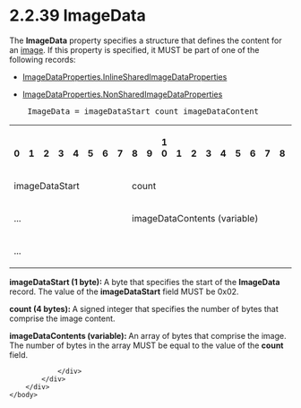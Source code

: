 <html dir="LTR" xmlns:mshelp="http://msdn.microsoft.com/mshelp" xmlns:ddue="http://ddue.schemas.microsoft.com/authoring/2003/5" xmlns:xlink="http://www.w3.org/1999/xlink" xmlns:tool="http://www.microsoft.com/tooltip">
    <head>
        <meta http-equiv="Content-Type" content="text/html; CHARSET=utf-8"></meta>
        <meta name="save" content="history"></meta>
        <title>2.2.39 ImageData</title>
        <xml>
            <mshelp:toctitle title="2.2.39 ImageData"></mshelp:toctitle>
            <mshelp:rltitle title="[MS-RPL]: ImageData"></mshelp:rltitle>
            <mshelp:keyword index="A" term="2a8aaaa7-3ccf-4f0a-93c6-d99c73ed40fe"></mshelp:keyword>
            <mshelp:attr name="DCSext.ContentType" value="open specification"></mshelp:attr>
            <mshelp:attr name="AssetID" value="2a8aaaa7-3ccf-4f0a-93c6-d99c73ed40fe"></mshelp:attr>
            <mshelp:attr name="TopicType" value="kbRef"></mshelp:attr>
            <mshelp:attr name="DCSext.Title" value="[MS-RPL]: ImageData" />
        </xml>
    </head>
    <body>
        <div id="header">
            <h1 class="heading">2.2.39 ImageData</h1>
        </div>
        <div id="mainSection">
            <div id="mainBody">
                <div id="allHistory" class="saveHistory"></div>
                <div id="sectionSection0" class="section" name="collapseableSection">
                    

<p>The <b>ImageData</b> property specifies a structure that
defines the content for an <a href="75ae48f7-746b-4b41-919c-6699fa28b3ef.htm#gt_d6b55d1e-aea6-4b7e-a23d-c0de845e0b50">image</a>.
If this property is specified, it MUST be part of one of the following records:</p>

<ul><li><p><span><span> 
</span></span><a href="1b93acb6-ccb8-494f-abe9-797e9d3ab199.htm">ImageDataProperties.InlineSharedImageDataProperties</a></p>

</li><li><p><span><span> 
</span></span><a href="cd824380-615e-4259-9193-320c0992eb47.htm">ImageDataProperties.NonSharedImageDataProperties</a>          
</p>

<div><pre> ImageData = imageDataStart count imageDataContent
</pre></div>

</li></ul><table>
 <tr>
  <th><p><br>0</p></th>
  <th><p><br>1</p></th>
  <th><p><br>2</p></th>
  <th><p><br>3</p></th>
  <th><p><br>4</p></th>
  <th><p><br>5</p></th>
  <th><p><br>6</p></th>
  <th><p><br>7</p></th>
  <th><p><br>8</p></th>
  <th><p><br>9</p></th>
  <th><p>1<br>0</p></th>
  <th><p><br>1</p></th>
  <th><p><br>2</p></th>
  <th><p><br>3</p></th>
  <th><p><br>4</p></th>
  <th><p><br>5</p></th>
  <th><p><br>6</p></th>
  <th><p><br>7</p></th>
  <th><p><br>8</p></th>
  <th><p><br>9</p></th>
  <th><p>2<br>0</p></th>
  <th><p><br>1</p></th>
  <th><p><br>2</p></th>
  <th><p><br>3</p></th>
  <th><p><br>4</p></th>
  <th><p><br>5</p></th>
  <th><p><br>6</p></th>
  <th><p><br>7</p></th>
  <th><p><br>8</p></th>
  <th><p><br>9</p></th>
  <th><p>3<br>0</p></th>
  <th><p><br>1</p></th>
 </tr>
 <tr>
  <td colspan="8">
  <p>imageDataStart</p>
  </td>
  <td colspan="24">
  <p>count</p>
  </td>
 </tr>
 <tr>
  <td colspan="8">
  <p>...</p>
  </td>
  <td colspan="24">
  <p>imageDataContents
  (variable)</p>
  </td>
 </tr>
 <tr>
  <td colspan="32">
  <p>...</p>
  </td>
 </tr>
</table>

<p><b>imageDataStart (1 byte): </b>A byte that specifies
the start of the <b>ImageData</b> record. The value of the <b>imageDataStart</b>
field MUST be 0x02.</p>

<p><b>count (4 bytes): </b>A signed integer that
specifies the number of bytes that comprise the image content.</p>

<p><b>imageDataContents (variable): </b>An array of
bytes that comprise the image. The number of bytes in the array MUST be equal
to the value of the <b>count</b> field.</p>


                </div>
            </div>
        </div>
    </body>
</html>